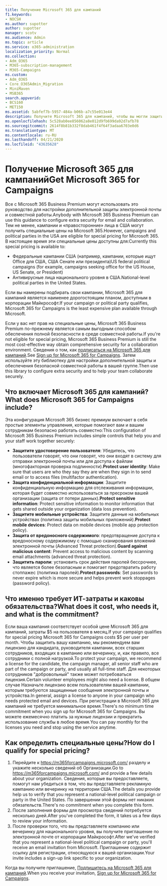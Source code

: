 ```yaml
---
title: Получение Microsoft 365 для кампаний
f1.keywords:
- NOCSH
ms.author: supotter
author: supotter
manager: scotv
ms.audience: Admin
ms.topic: article
ms.service: o365-administration
localization_priority: Normal
ms.collection:
- Adm_O365
- M365-subscription-management
- M365-Campaigns
ms.custom:
- Adm_O365
- Core_O365Admin_Migration
- MiniMaven
- MSB365
search.appverid:
- BCS160
- MET150
ms.assetid: 5abfef7b-5957-484a-b06b-a7c55e013e44
description: Получите Microsoft 365 для кампаний, чтобы вы могли защитить кампанию от угроз циберсекурити до электронной почты, данных и коммуникаций.
ms.openlocfilehash: 5c528ab0ee856062a8e012d9fb699da92d7afb78
ms.sourcegitcommit: 2614f8b81b332f8dab461f4f64f3adaa6703e0d6
ms.translationtype: MT
ms.contentlocale: ru-RU
ms.lasthandoff: 04/21/2020
ms.locfileid: "43635628"
---
```

# <a name="get-microsoft-365-for-campaigns"></a><span data-ttu-id="21d5d-103">Получение Microsoft 365 для кампаний</span><span class="sxs-lookup"><span data-stu-id="21d5d-103">Get Microsoft 365 for Campaigns</span></span>

<span data-ttu-id="21d5d-104">Все с Microsoft 365 Business Premium могут использовать это руководство для настройки дополнительной защиты электронной почты и совместной работы.</span><span class="sxs-lookup"><span data-stu-id="21d5d-104">Anybody with Microsoft 365 Business Premium can use this guidance to configure extra security for email and collaboration.</span></span> <span data-ttu-id="21d5d-105">Тем не менее, кампании и «правосторонние» лица в США могут получить специальные цены на Microsoft 365.</span><span class="sxs-lookup"><span data-stu-id="21d5d-105">However, campaigns and political parties in the USA are eligible for special pricing for Microsoft 365.</span></span> <span data-ttu-id="21d5d-106">В настоящее время эти специальные цены доступны для:</span><span class="sxs-lookup"><span data-stu-id="21d5d-106">Currently this special pricing is available to:</span></span>
- <span data-ttu-id="21d5d-107">Федеральные кампании США (например, кампании, которые ищут Office для США, США Сенате или президента)</span><span class="sxs-lookup"><span data-stu-id="21d5d-107">US federal political campaigns (for example, campaigns seeking office for the US House, US Senate, or President)</span></span>
- <span data-ttu-id="21d5d-108">Антивирусные лица национального уровня в США.</span><span class="sxs-lookup"><span data-stu-id="21d5d-108">National-level political parties in the United States.</span></span>

<span data-ttu-id="21d5d-109">Если вы намерены подбирать свои кампании, Microsoft 365 для кампаний является наименее дорогостоящим планом, доступным в корпорации Майкрософт.</span><span class="sxs-lookup"><span data-stu-id="21d5d-109">If your campaign or political party qualifies, Microsoft 365 for Campaigns is the least expensive plan available through Microsoft.</span></span>  

<span data-ttu-id="21d5d-110">Если у вас нет прав на специальные цены, Microsoft 365 Business Premium по-прежнему является самым выгодным способом обеспечения полной безопасности в среде совместной работы.</span><span class="sxs-lookup"><span data-stu-id="21d5d-110">If you're not eligible for special pricing, Microsoft 365 Business Premium is still the most cost-effective way obtain comprehensive security for a collaboration environment.</span></span> <span data-ttu-id="21d5d-111">Сведения о том, как [подписаться на Microsoft 365 для кампаний](m365-campaigns-sign-up.md).</span><span class="sxs-lookup"><span data-stu-id="21d5d-111">See [Sign up for Microsoft 365 for Campaigns](m365-campaigns-sign-up.md).</span></span> <span data-ttu-id="21d5d-112">Затем используйте эту библиотеку для настройки дополнительной защиты и обеспечения безопасной совместной работы в вашей группе.</span><span class="sxs-lookup"><span data-stu-id="21d5d-112">Then use this library to configure extra security and to help your team collaborate securely.</span></span> 

## <a name="what-does-microsoft-365-for-campaigns-include"></a><span data-ttu-id="21d5d-113">Что включает Microsoft 365 для кампаний?</span><span class="sxs-lookup"><span data-stu-id="21d5d-113">What does Microsoft 365 for Campaigns include?</span></span>
<span data-ttu-id="21d5d-114">Эта конфигурация Microsoft 365 бизнес премиум включает в себя простые элементы управления, которые помогают вам и вашим сотрудникам безопасно работать совместно:</span><span class="sxs-lookup"><span data-stu-id="21d5d-114">This configuration of Microsoft 365 Business Premium includes simple controls that help you and your staff work together securely:</span></span> 
- <span data-ttu-id="21d5d-115">**Защитите удостоверение пользователя**: Убедитесь, что пользователи говорят, что они говорят, что они входят в систему для отправки электронной почты или для доступа к файлам (многофакторная проверка подлинности).</span><span class="sxs-lookup"><span data-stu-id="21d5d-115">**Protect user identity**: Make sure that users are who they say they are when they sign in to send email or to access files (multifactor authentication).</span></span>
- <span data-ttu-id="21d5d-116">**Защита конфиденциальной информации**: Защитите конфиденциальную информацию для отслеживания информации, которая будет совместно использоваться за пресроком вашей организации (защита от потери данных).</span><span class="sxs-lookup"><span data-stu-id="21d5d-116">**Protect sensitive information**: Protect sensitive information to monitor information that gets shared outside your organization (data loss prevention).</span></span>
- <span data-ttu-id="21d5d-117">**Защитите мобильные устройства**: Защитите данные на мобильных устройствах (политика защиты мобильных приложений).</span><span class="sxs-lookup"><span data-stu-id="21d5d-117">**Protect mobile devices**: Protect data on mobile devices (mobile app protection policy).</span></span>
- <span data-ttu-id="21d5d-118">**Защита от вредоносного содержимого**: предотвращение доступа к вредоносному содержимому с помощью сканирования вложений электронной почты (Advanced Threat protection).</span><span class="sxs-lookup"><span data-stu-id="21d5d-118">**Guard against malicious content**: Prevent access to malicious content by scanning email attachments (advanced threat protection).</span></span>
- <span data-ttu-id="21d5d-119">**Защитить пароли**: установить срок действия паролей бессрочнее, что является более безопасным и помогает предотвратить работу стоппажес (политика паролей).</span><span class="sxs-lookup"><span data-stu-id="21d5d-119">**Protect passwords**: Set passwords to never expire which is more secure and helps prevent work stoppages (password policy).</span></span> 


## <a name="what-does-it-cost-who-needs-it-and-what-is-the-commitment"></a><span data-ttu-id="21d5d-120">Что именно требует ИТ-затраты и каковы обязательства?</span><span class="sxs-lookup"><span data-stu-id="21d5d-120">What does it cost, who needs it, and what is the commitment?</span></span>
<span data-ttu-id="21d5d-121">Если ваша кампания соответствует особой цене Microsoft 365 для кампаний, затраты $5 на пользователя в месяц.</span><span class="sxs-lookup"><span data-stu-id="21d5d-121">If your campaign qualifies for special pricing Microsoft 365 for Campaigns costs $5 per user per month.</span></span> <span data-ttu-id="21d5d-122">Чтобы защитить вашу кампанию, мы рекомендуем вам лицензию для кандидата, руководителя кампании, всех старших сотрудников, входящих в кампанию или вечеринку, и, как правило, все сотрудники с полной нагрузкой.</span><span class="sxs-lookup"><span data-stu-id="21d5d-122">To protect your campaign, we recommend a license for the candidate, the campaign manager, all senior staff who are part of the campaign or party, and usually all full-time staff.</span></span> <span data-ttu-id="21d5d-123">Для некоторых сотрудников "добровольный" также может потребоваться лицензия.</span><span class="sxs-lookup"><span data-stu-id="21d5d-123">Certain volunteer employees might also need a license.</span></span> <span data-ttu-id="21d5d-124">В общем случае Назначьте лицензию всем пользователям вашей кампании, которым требуются защищенные сообщения электронной почты и устройства.</span><span class="sxs-lookup"><span data-stu-id="21d5d-124">In general, assign a license to anyone in your campaign who needs protected email and devices.</span></span>
<span data-ttu-id="21d5d-125">При регистрации в Microsoft 365 для кампаний не требуется минимальное время.</span><span class="sxs-lookup"><span data-stu-id="21d5d-125">There's no minimum time commitment when you sign up for Microsoft 365 for Campaigns.</span></span> <span data-ttu-id="21d5d-126">Вы можете ежемесячно платить за нужные лицензии и прекратить использование службы в любое время.</span><span class="sxs-lookup"><span data-stu-id="21d5d-126">You can pay monthly for the licenses you need and stop using the service anytime.</span></span>

## <a name="how-do-i-qualify-for-special-pricing"></a><span data-ttu-id="21d5d-127">Как определить специальные цены?</span><span class="sxs-lookup"><span data-stu-id="21d5d-127">How do I qualify for special pricing?</span></span>

1. <span data-ttu-id="21d5d-128">Перейдите к https://m365forcampaigns.microsoft.com/ разделу и укажите несколько сведений об Организации.</span><span class="sxs-lookup"><span data-stu-id="21d5d-128">Go to https://m365forcampaigns.microsoft.com/ and provide a few details about your organization.</span></span> <span data-ttu-id="21d5d-129">Сведения, которые вы предоставляете, помогут нам убедиться в том, что вы представляете рекламную кампанию или вечеринку на территории США.</span><span class="sxs-lookup"><span data-stu-id="21d5d-129">The details you provide help us to verify that you represent a national-level political campaign or party in the United States.</span></span> <span data-ttu-id="21d5d-130">По завершении этой формы нет никаких обязательств.</span><span class="sxs-lookup"><span data-stu-id="21d5d-130">There's no commitment when you complete this form.</span></span> 
2. <span data-ttu-id="21d5d-131">После заполнения формы для просмотра сведений потребуется несколько дней.</span><span class="sxs-lookup"><span data-stu-id="21d5d-131">After you've completed the form, it takes us a few days to review your information.</span></span> 
3. <span data-ttu-id="21d5d-132">После проверки того, что вы представляете компанию или вечеринку для национального уровня, вы получите приглашение по электронной почте от корпорации Майкрософт.</span><span class="sxs-lookup"><span data-stu-id="21d5d-132">After we've verified that you represent a national-level political campaign or party, you'll receive an email invitation from Microsoft.</span></span> <span data-ttu-id="21d5d-133">Приглашение содержит ссылку для регистрации, относящуюся к вашей организации.</span><span class="sxs-lookup"><span data-stu-id="21d5d-133">Your invite includes a sign-up link specific to your organization.</span></span> 

<span data-ttu-id="21d5d-134">Когда вы получите приглашение, [Подпишитесь на Microsoft 365 для кампаний](m365-campaigns-sign-up.md).</span><span class="sxs-lookup"><span data-stu-id="21d5d-134">When you receive your invitation, [Sign up for Microsoft 365 for Campaigns](m365-campaigns-sign-up.md).</span></span>


